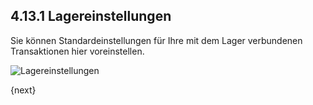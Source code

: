 ## 4.13.1 Lagereinstellungen

Sie können Standardeinstellungen für Ihre mit dem Lager verbundenen Transaktionen hier voreinstellen.

<img class="screenshot" alt="Lagereinstellungen" src="{{docs_base_url}}/assets/img/stock/stock-settings.png">

{next}
